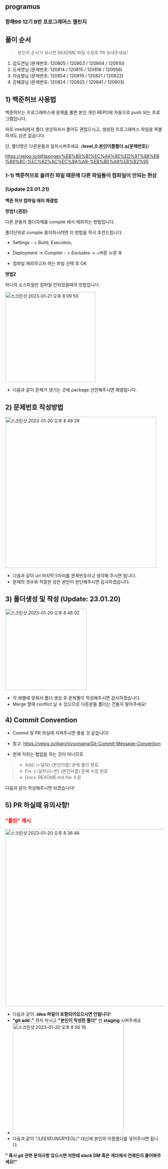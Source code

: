 ## programus
### 항해99 12기 B반 프로그래머스 챌린지


## 풀이 순서
> 본인의 순서가 되시면 README 파일 수정후 PR 보내주세요!

1. 김도연님 (문제번호: 120805 / 120803 / 120804 / 120810)
2. 오세영님 (문제번호: 120814 / 120815 / 120816 / 120956)
3. 이승렬님 (문제번호: 120854 / 120819 / 120821 / 120822)
4. 강혜광님 (문제번호: 120824 / 120825 / 120841 / 120903)


## 1) 백준허브 사용법

백준허브는 프로그래머스에 문제를 풀면 본인 개인 REPO에 자동으로  push 되는 프로그램입니다.

따로 intellij에서 폴더 생성하셔서 풀어도 괜찮으시고, 생성된 프로그래머스 파일을 복붙하셔도 상관 없습니다.

단, 폴더명은 다른분들과 일치시켜주세요. (**level_0.본인이름폴더.q{문제번호}**)

https://velog.io/@flaxinger/%EB%B0%B1%EC%A4%80%ED%97%88%EB%B8%8C-%EC%82%AC%EC%9A%A9-%EB%B0%A9%EB%B2%95



### 1-1) 백준허브로 올려진 파일 때문에 다른 파일들이 컴파일이 안되는 현상 
### (Update 23.01.21)


**백준 허브 컴파일 애러 해결법**
  
**방법1 (권장)**

다른 분들의 폴더자체를 compile 에서 제외하는 방법입니다.

폴더단위로 compile 중지하시려면 이 방법을 적극 추천드립니다.

- Settings - > Build, Execution, 

- Deployment -> Compiler - > Excludes -> +버튼 누른 후 

- 컴파일 제외하고자 하는 파일 선택 후 OK

**방법2** 

하나의 소스파일만 컴파일 안되었을때의 방법입니다.

<img width="288" alt="스크린샷 2023-01-21 오후 8 09 50" src="https://user-images.githubusercontent.com/96409909/213864447-62d48593-75f8-424c-8559-3b827b567afe.png">

- 다음과 같이 문제가 생기는 곳에 package 선언해주시면 해결됩니다.

## 2) 문제번호 작성방법
<img width="483" alt="스크린샷 2023-01-20 오후 8 49 29" src="https://user-images.githubusercontent.com/96409909/213690904-80bce5e4-b194-4315-ae67-25fd7e629975.png">

- 다음과 같이 url 마지막 5자리를 문제번호라고 생각해 주시면 됩니다.
- 문제의 갯수와 적절한 양은 본인이 판단해주시면 감사하겠습니다.


## 3) 폴더생성 및 작성 (Update: 23.01.20)
<img width="260" alt="스크린샷 2023-01-20 오후 8 48 02" src="https://user-images.githubusercontent.com/96409909/213691096-a5e7e6f5-fa42-4171-8eba-7eda3883c90d.png">

- 각 레벨에 맞춰서 폴더 생성 후 문제풀이 작성해주시면 감사하겠습니다.
- Merge 할때 conflict 날 수 있으므로 다른분들 폴더는 건들지 말아주세요!


## 4) Commit Convention
- Commit 및 PR 하실때 지켜주시면 좋을 것 같습니다!

- 참고: https://velog.io/@archivvonjang/Git-Commit-Message-Convention

- 현재 저희는 협업을 하는 것이 아니므로
> - Add: (~일차) (본인이름) 문제 풀이 완료
> - Fix: (~일차)/(~번) (본인이름) 문제 수정 완료
> - Docs: README.md file 수정

다음과 같이 작성해주시면 되겠습니다!

## 5) PR 하실때 유의사항!
### <span style="color:red"> "틀린" 예시
<img width="567" alt="스크린샷 2023-01-20 오후 8 36 46" src="https://user-images.githubusercontent.com/96409909/213690748-550fc27c-c7a0-43c3-8c41-e1bc7f21b1fe.png">

- 다음과 같이 **.idea 파일이 포함되어있으시면 안됩니다**!
- **"git add ."**  하지 마시고 **"본인이 작성한 폴더"** 만 **staging** 시켜주세요
- <img width="355" alt="스크린샷 2023-01-20 오후 8 56 18" src="https://user-images.githubusercontent.com/96409909/213690984-59f5ec96-bca6-4cd9-9368-b756b77bc22d.png">
- 다음과 같이 "/LEESEUNGRYEOL/" 대신에 본인의 이름폴더를 넣어주시면 됩니다.


**" 혹시 git 관련 문의사항 있으시면 저한테 slack DM 혹은 게더에서 언제든지 물어봐주세요!"**


